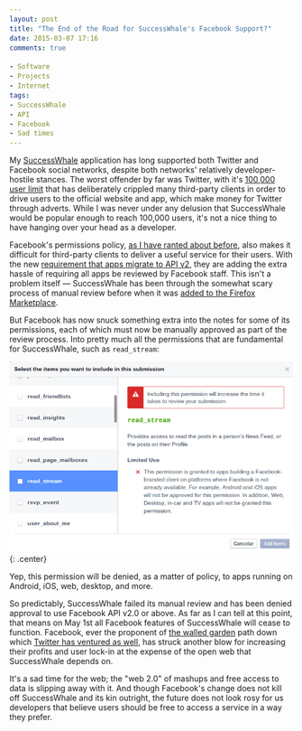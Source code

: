 ```yaml
---
layout: post
title: "The End of the Road for SuccessWhale's Facebook Support?"
date: 2015-03-07 17:16
comments: true

- Software
- Projects
- Internet
tags:
- SuccessWhale
- API
- Facebook
- Sad times
---
```


My [SuccessWhale](https://successwhale.com) application has long supported both Twitter and Facebook social networks, despite both networks' relatively developer-hostile stances. The worst offender by far was Twitter, with it's [100,000 user limit](http://www.theverge.com/2012/11/11/3631108/tweetro-user-token-limit-api) that has deliberately crippled many third-party clients in order to drive users to the official website and app, which make money for Twitter through adverts. While I was never under any delusion that SuccessWhale would be popular enough to reach 100,000 users, it's not a nice thing to have hanging over your head as a developer.

Facebook's permissions policy, [as I have ranted about before](http://blog.ianrenton.com/from-hells-heart-i-stab-at-thee-thou-facebook-privacy-model), also makes it difficult for third-party clients to deliver a useful service for their users. With the new [requirement that apps migrate to API v2](https://developers.facebook.com/blog/post/2015/02/26/login-migration/?ref=hp), they are adding the extra hassle of requiring all apps be reviewed by Facebook staff. This isn't a problem itself &mdash; SuccessWhale has been through the somewhat scary process of manual review before when it was [added to the Firefox Marketplace](https://marketplace.firefox.com/app/successwhale).

But Facebook has now snuck something extra into the notes for some of its permissions, each of which must now be manually approved as part of the review process. Into pretty much all the permissions that are fundamental for SuccessWhale, such as `read_stream`:

![Facebook dialog for read_stream permission](/img/blog/2015/fbperms.png){: .center}

Yep, this permission will be denied, as a matter of policy, to apps running on Android, iOS, web, desktop, and more.

So predictably, SuccessWhale failed its manual review and has been denied approval to use Facebook API v2.0 or above. As far as I can tell at this point, that means on May 1st all Facebook features of SuccessWhale will cease to function. Facebook, ever the proponent of [the walled garden](http://www.extremetech.com/computing/181332-aol-2-0-how-facebook-is-bringing-back-the-walled-garden-internet-ecosystem) path down which [Twitter has ventured as well](http://www.theverge.com/2012/7/9/3135406/twitter-api-open-closed-facebook-walled-garden), has struck another blow for increasing their profits and user lock-in at the expense of the open web that SuccessWhale depends on.

It's a sad time for the web; the "web 2.0" of mashups and free access to data is slipping away with it. And though Facebook's change does not kill off SuccessWhale and its kin outright, the future does not look rosy for us developers that believe users should be free to access a service in a way they prefer.
